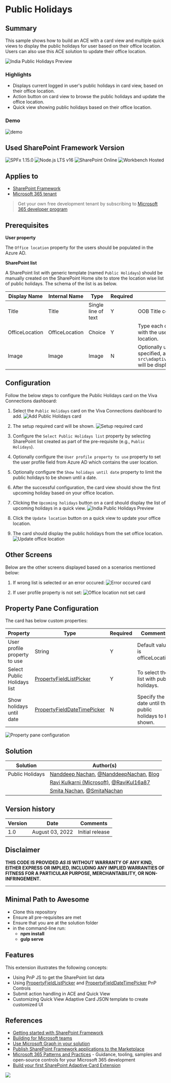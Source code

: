 # Public Holidays

## Summary

This sample shows how to build an ACE with a card view and multiple quick views to display the public holidays for user based on their office location. Users can also use this ACE solution to update their office location.

![India Public Holidays Preview](./assets/Preview-India-Public-Holidays.png)

### Highlights

- Displays current logged in user's public holidays in card view, based on their office location.
- Action button on card view to browse the public holidays and update the office location.
- Quick view showing public holidays based on their office location.

### Demo

![demo](./assets/demo.gif)

## Used SharePoint Framework Version

![SPFx 1.15.0](https://img.shields.io/badge/version-1.15-green.svg)
![Node.js LTS v16](https://img.shields.io/badge/Node.js-LTS%20v16-green.svg)
![SharePoint Online](https://img.shields.io/badge/SharePoint-Online-yellow.svg)
![Workbench Hosted](https://img.shields.io/badge/Workbench-Hosted-green.svg)

## Applies to

- [SharePoint Framework](https://aka.ms/spfx)
- [Microsoft 365 tenant](https://docs.microsoft.com/en-us/sharepoint/dev/spfx/set-up-your-developer-tenant)

> Get your own free development tenant by subscribing to [Microsoft 365 developer program](http://aka.ms/o365devprogram)

## Prerequisites

**User property**

The `Office location` property for the users should be populated in the Azure AD.

**SharePoint list**

A SharePoint list with generic template (named `Public Holidays`) should be manually created on the SharePoint Home site to store the location wise list of public holidays. The schema of the list is as below.

Display Name|Internal Name|Type|Required|Comments
------------|-------------|----|--------|--------
Title|Title|Single line of text|Y|OOB Title column
OfficeLocation|OfficeLocation|Choice|Y|Type each office location on a separate line. This should be mapped with the user profile field from Azure AD which contains the user location.
Image|Image|Image|N|Optionally upload an image related to the public holiday. If not specified, a generic image stored at `src\adaptiveCardExtensions\publicHolidays\assets\PublicHoliday.jpg` will be displayed in a quick view.

## Configuration

Follow the below steps to configure the Public Holidays card on the Viva Connections dashboard:

1. Select the `Public Holidays` card on the Viva Connections dashboard to add.
  ![Add Public Holidays card](./assets/Add-Public-Holidays-card.png)

2. The setup required card will be shown.
  ![Setup required card](./assets/Setup-required-card.png)

3. Configure the `Select Public Holidays list` property by selecting SharePoint list created as part of the pre-requisite (e.g., `Public Holidays`).
4. Optionally configure the `User profile property to use` property to set the user profile field from Azure AD which contains the user location.
5. Optionally configure the `Show holidays until date` property to limit the public holidays to be shown until a date. 
6. After the successful configuration, the card view should show the first upcoming holiday based on your office location.
7. Clicking the `Upcoming holidays` button on a card should display the list of upcoming holidays in a quick view. 
  ![India Public Holidays Preview](./assets/Preview-India-Public-Holidays.png)
5. Click the `Update location` button on a quick view to update your office location.
6. The card should display the public holidays from the set office location.
  ![Update office location](./assets/Update-office-location.gif)

## Other Screens

Below are the other screens displayed based on a scenarios mentioned below:

1. If wrong list is selected or an error occured:
  ![Error occured card](./assets/Error-occured-card.png)


2. If user profile property is not set:
  ![Office location not set card](./assets/Office-location-not-set.png)


## Property Pane Configuration

The card has below custom properties:

Property|Type|Required|Comments
--------|----|--------|--------
User profile property to use|String|Y|Default value is officeLocation
Select Public Holidays list|[PropertyFieldListPicker](https://pnp.github.io/sp-dev-fx-property-controls/controls/PropertyFieldListPicker/)|Y|To select the list with public holidays.
Show holidays until date|[PropertyFieldDateTimePicker](https://pnp.github.io/sp-dev-fx-property-controls/controls/PropertyFieldDateTimePicker/)|N|Specify the date until the public holidays to be shown.

![Property pane configuration](./assets/Property-pane-configuration.png)

## Solution

| Solution        | Author(s)                                               |
| --------------- | ------------------------------------------------------- |
| Public Holidays | [Nanddeep Nachan](https://github.com/nanddeepn), [@NanddeepNachan](https://twitter.com/NanddeepNachan), [Blog](https://nanddeepnachanblogs.com) |
&nbsp;|[Ravi Kulkarni (Microsoft)](https://github.com/ravi16a87), [@RaviKul16a87](https://twitter.com/RaviKul16a87)
&nbsp;|[Smita Nachan](https://github.com/SmitaNachan), [@SmitaNachan](https://twitter.com/SmitaNachan)

## Version history

| Version | Date             | Comments        |
| ------- | ---------------- | --------------- |
| 1.0     | August 03, 2022 | Initial release |

## Disclaimer

**THIS CODE IS PROVIDED _AS IS_ WITHOUT WARRANTY OF ANY KIND, EITHER EXPRESS OR IMPLIED, INCLUDING ANY IMPLIED WARRANTIES OF FITNESS FOR A PARTICULAR PURPOSE, MERCHANTABILITY, OR NON-INFRINGEMENT.**

---

## Minimal Path to Awesome

- Clone this repository
- Ensure all pre-requisites are met
- Ensure that you are at the solution folder
- in the command-line run:
  - **npm install**
  - **gulp serve**

## Features

This extension illustrates the following concepts:

- Using PnP JS to get the SharePoint list data
- Using [PropertyFieldListPicker](https://pnp.github.io/sp-dev-fx-property-controls/controls/PropertyFieldListPicker/) and [PropertyFieldDateTimePicker](https://pnp.github.io/sp-dev-fx-property-controls/controls/PropertyFieldDateTimePicker/) PnP Controls
- Submit action handling in ACE and Quick View
- Customizing Quick View Adaptive Card JSON template to create customized UI

## References

- [Getting started with SharePoint Framework](https://docs.microsoft.com/en-us/sharepoint/dev/spfx/set-up-your-developer-tenant)
- [Building for Microsoft teams](https://docs.microsoft.com/en-us/sharepoint/dev/spfx/build-for-teams-overview)
- [Use Microsoft Graph in your solution](https://docs.microsoft.com/en-us/sharepoint/dev/spfx/web-parts/get-started/using-microsoft-graph-apis)
- [Publish SharePoint Framework applications to the Marketplace](https://docs.microsoft.com/en-us/sharepoint/dev/spfx/publish-to-marketplace-overview)
- [Microsoft 365 Patterns and Practices](https://aka.ms/m365pnp) - Guidance, tooling, samples and open-source controls for your Microsoft 365 development
- [Build your first SharePoint Adaptive Card Extension](https://docs.microsoft.com/en-us/sharepoint/dev/spfx/viva/get-started/build-first-sharepoint-adaptive-card-extension)

<img src="https://pnptelemetry.azurewebsites.net/sp-dev-fx-aces/samples/ImageCard-PublicHolidays" />